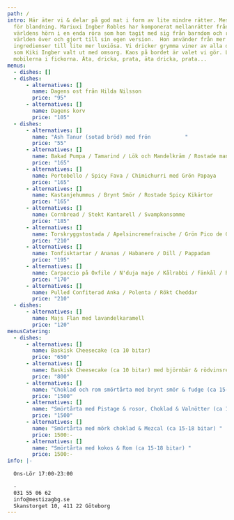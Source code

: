```yaml
---
path: /
intro: Här äter vi & delar på god mat i form av lite mindre rätter. Mestiza står
  för blandning. Mariuxi Ingber Robles har komponerat mellanrätter från alla
  världens hörn i en enda röra som hon tagit med sig från barndom och resor
  världen över och gjort till sin egen version.  Hon använder från mer enkla
  ingredienser till lite mer luxiösa. Vi dricker grymma viner av alla dess slag,
  som Kiki Ingber valt ut med omsorg. Kaos på bordet är valet vi gör. Lämna
  mobilerna i fickorna. Äta, dricka, prata, äta dricka, prata...
menus:
  - dishes: []
  - dishes:
      - alternatives: []
        name: Dagens ost från Hilda Nilsson
        price: "95"
      - alternatives: []
        name: Dagens korv
        price: "105"
  - dishes:
      - alternatives: []
        name: "Ash Tanur (sotad bröd) med frön           "
        price: "55"
      - alternatives: []
        name: Bakad Pumpa / Tamarind / Lök och Mandelkräm / Rostade mandlar
        price: "165"
      - alternatives: []
        name: Portobello / Spicy Fava / Chimichurri med Grön Papaya
        price: "165"
      - alternatives: []
        name: Kastanjehummus / Brynt Smör / Rostade Spicy Kikärtor
        price: "165"
      - alternatives: []
        name: Cornbread / Stekt Kantarell / Svampkonsomme
        price: "185"
      - alternatives: []
        name: Torskryggstostada / Apelsincremefraische / Grön Pico de Gallo
        price: "210"
      - alternatives: []
        name: Tonfisktartar / Ananas / Habanero / Dill / Pappadam
        price: "195"
      - alternatives: []
        name: Carpaccio på Oxfile / N'duja majo / Kålrabbi / Fänkål / Ramslöksvinagrette
        price: "170"
      - alternatives: []
        name: Pulled Confiterad Anka / Polenta / Rökt Cheddar
        price: "210"
  - dishes:
      - alternatives: []
        name: Majs Flan med lavandelkaramell
        price: "120"
menusCatering:
  - dishes:
      - alternatives: []
        name: Baskisk Cheesecake (ca 10 bitar)
        price: "650"
      - alternatives: []
        name: Baskisk Cheesecake (ca 10 bitar) med björnbär & rödvinsreduktion
        price: "800"
      - alternatives: []
        name: "Choklad och rom smörtårta med brynt smör & fudge (ca 15-18 bitar) "
        price: "1500"
      - alternatives: []
        name: "Smörtårta med Pistage & rosor, Choklad & Valnötter (ca 15-18 bitar) "
        price: "1500"
      - alternatives: []
        name: "Smörtårta med mörk choklad & Mezcal (ca 15-18 bitar) "
        price: 1500:-
      - alternatives: []
        name: "Smörtårta med kokos & Rom (ca 15-18 bitar) "
        price: 1500:-
info: |-
  
  Ons-Lör 17:00-23:00

  -
  031 55 06 62
  info@mestizagbg.se
  Skanstorget 10, 411 22 Göteborg
---
```

